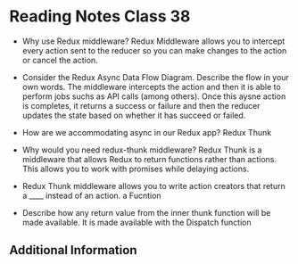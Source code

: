 # Reading Notes Class 38

- Why use Redux middleware? Redux Middleware allows you to intercept every action sent to the reducer so you can make changes to the action or cancel the action.
- Consider the Redux Async Data Flow Diagram. Describe the flow in your own words. The middleware intercepts the action and then it is able to perform jobs suchs as API calls (among others). Once this aysne action is completes, it returns a success or failure and then the reducer updates the state based on whether it has succeed or failed.
- How are we accommodating async in our Redux app? Redux Thunk

- Why would you need redux-thunk middleware? Redux Thunk is a middleware that allows Redux to return functions rather than actions. This allows you to work with promises while delaying actions.
- Redux Thunk middleware allows you to write action creators that return a ____ instead of an action. a Fucntion
- Describe how any return value from the inner thunk function will be made available. It is made available with the Dispatch function

## Additional Information
